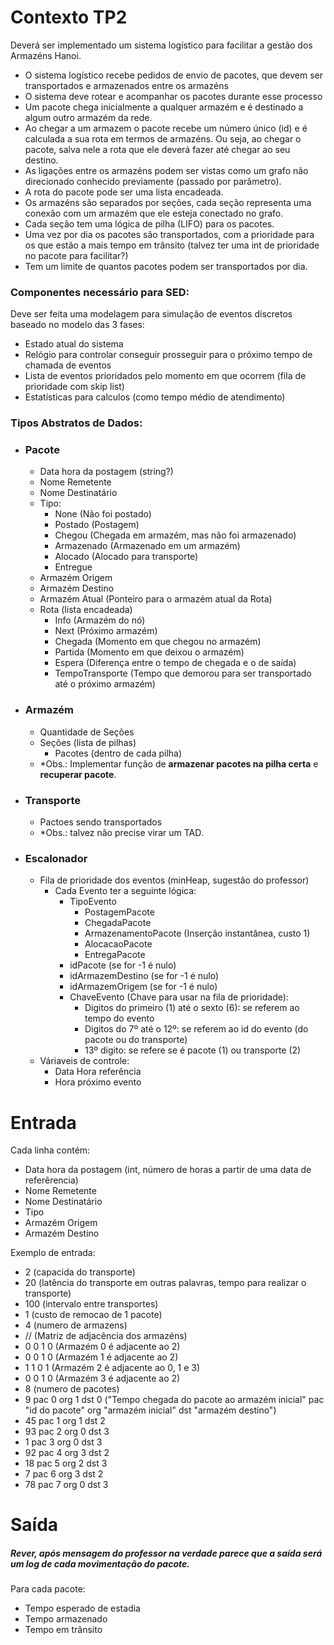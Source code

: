 # Contexto TP2
Deverá ser implementado um sistema logístico para facilitar a gestão dos Armazéns Hanoi.
- O sistema logístico recebe pedidos de envio de pacotes, que devem ser transportados e armazenados entre os armazéns
- O sistema deve rotear e acompanhar os pacotes durante esse processo
- Um pacote chega inicialmente a qualquer armazém e é destinado a algum outro armazém da rede.
- Ao chegar a um armazem o pacote recebe um número único (id) e é calculada a sua rota em termos de armazéns. Ou seja, ao chegar o pacote, salva nele a rota que ele deverá fazer até chegar ao seu destino.
- As ligações entre os armazéns podem ser vistas como um grafo não direcionado conhecido previamente (passado por parâmetro).
- A rota do pacote pode ser uma lista encadeada.
- Os armazéns são separados por seções, cada seção representa uma conexão com um armazém que ele esteja conectado no grafo.
- Cada seção tem uma lógica de pilha (LIFO) para os pacotes.
- Uma vez por dia os pacotes são transportados, com a prioridade para os que estão a mais tempo em trânsito (talvez ter uma int de prioridade no pacote para facilitar?)
- Tem um limite de quantos pacotes podem ser transportados por dia.

### Componentes necessário para SED:
Deve ser feita uma modelagem para simulação de eventos discretos baseado no modelo das 3 fases:
- Estado atual do sistema
- Relógio para controlar conseguir prosseguir para o próximo tempo de chamada de eventos
- Lista de eventos prioridados pelo momento em que ocorrem (fila de prioridade com skip list)
- Estatísticas para calculos (como tempo médio de atendimento)

### Tipos Abstratos de Dados:
- ### Pacote
  - Data hora da postagem (string?)
  - Nome Remetente
  - Nome Destinatário
  - Tipo:
    - None (Não foi postado)
    - Postado (Postagem)
    - Chegou (Chegada em armazém, mas não foi armazenado)
    - Armazenado (Armazenado em um armazém)
    - Alocado (Alocado para transporte)
    - Entregue
  - Armazém Origem
  - Armazém Destino
  - Armazém Atual (Ponteiro para o armazém atual da Rota)
  - Rota (lista encadeada)
    - Info (Armazém do nó)
    - Next (Próximo armazém)
    - Chegada (Momento em que chegou no armazém)
    - Partida (Momento em que deixou o armazém)
    - Espera (Diferença entre o tempo de chegada e o de saída)
    - TempoTransporte (Tempo que demorou para ser transportado até o próximo armazém)

- ### Armazém
  - Quantidade de Seções
  - Seções (lista de pilhas)
    - Pacotes (dentro de cada pilha) <br/>
  - *Obs.: Implementar função de **armazenar pacotes na pilha certa** e **recuperar pacote**.

- ### Transporte
  - Pactoes sendo transportados
  - *Obs.: talvez não precise virar um TAD.

- ### Escalonador
  - Fila de prioridade dos eventos (minHeap, sugestão do professor)
    - Cada Evento ter a seguinte lógica:
      - TipoEvento
        - PostagemPacote
        - ChegadaPacote
        - ArmazenamentoPacote (Inserção instantânea, custo 1)
        - AlocacaoPacote
        - EntregaPacote
      - idPacote (se for -1 é nulo)
      - idArmazemDestino (se for -1 é nulo)
      - idArmazemOrigem (se for -1 é nulo)
      - ChaveEvento (Chave para usar na fila de prioridade):
        - Digitos do primeiro (1) até o sexto (6): se referem ao tempo do evento
        - Digitos do 7º até o 12º: se referem ao id do evento (do pacote ou do transporte)
        - 13º digito: se refere se é pacote (1) ou transporte (2)
  - Váriaveis de controle:
    - Data Hora referência
    - Hora próximo evento
  


# Entrada
Cada linha contém:
- Data hora da postagem (int, número de horas a partir de uma data de referêrencia)
- Nome Remetente
- Nome Destinatário
- Tipo
- Armazém Origem
- Armazém Destino

Exemplo de entrada:
- 2 (capacida do transporte)
- 20 (latência do transporte em outras palavras, tempo para realizar o transporte)
- 100 (intervalo entre transportes)
- 1 (custo de remocao de 1 pacote)
- 4 (numero de armazens)
- // (Matriz de adjacência dos armazéns)
- 0 0 1 0 (Armazém 0 é adjacente ao 2) 
- 0 0 1 0 (Armazém 1 é adjacente ao 2)
- 1 1 0 1 (Armazém 2 é adjacente ao 0, 1 e 3)
- 0 0 1 0 (Armazém 3 é adjacente ao 2)
- 8 (numero de pacotes)
- 9 pac 0 org 1 dst 0 ("Tempo chegada do pacote ao armazém inicial" pac "id do pacote" org "armazém inicial" dst "armazém destino")
- 45 pac 1 org 1 dst 2
- 93 pac 2 org 0 dst 3
- 1 pac 3 org 0 dst 3
- 92 pac 4 org 3 dst 2
- 18 pac 5 org 2 dst 3
- 7 pac 6 org 3 dst 2
- 78 pac 7 org 0 dst 3

# Saída
##### Rever, após mensagem do professor na verdade parece que a saída será um log de cada movimentação do pacote.
Para cada pacote:
- Tempo esperado de estadia
- Tempo armazenado
- Tempo em trânsito